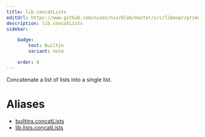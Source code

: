 ```yaml
---
title: lib.concatLists
editUrl: https://www.github.com/nixos/nix/blob/master/src/libexpr/primops.cc
description: lib.concatLists
sidebar:

    badge:
        text: Builtin
        variant: note

    order: 8
---
```


Concatenate a list of lists into a single list.


# Aliases

- [builtins.concatLists](./reference/builtins/builtins-concatLists)
- [lib.lists.concatLists](./reference/lib/lists/lib-lists-concatLists)


